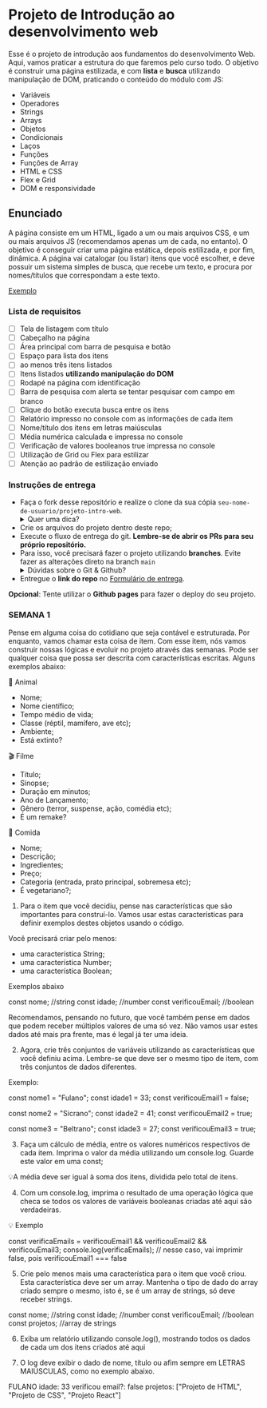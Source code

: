# Projeto de Introdução ao desenvolvimento web

Esse é o projeto de introdução aos fundamentos do desenvolvimento Web. Aqui, vamos praticar a estrutura do que faremos pelo curso todo. O objetivo é construir uma página estilizada, e com **lista** e **busca** utilizando manipulação de DOM, praticando o conteúdo do módulo com JS:

- Variáveis
- Operadores
- Strings
- Arrays
- Objetos
- Condicionais
- Laços
- Funções
- Funções de Array
- HTML e CSS
- Flex e Grid
- DOM e responsividade

## Enunciado

A página consiste em um HTML, ligado a um ou mais arquivos CSS, e um ou mais arquivos JS (recomendamos apenas um de cada, no entanto). O objetivo é conseguir criar uma página estática, depois estilizada, e por fim, dinâmica. A página vai catalogar (ou listar) itens que você escolher, e deve possuir um sistema simples de busca, que recebe um texto, e procura por nomes/títulos que correspondam a este texto.

[Exemplo](https://user-images.githubusercontent.com/11279432/180304632-97d6705d-100c-4272-8255-8aae19813700.mov)

### Lista de requisitos

- [ ] Tela de listagem com título
- [ ] Cabeçalho na página
- [ ] Área principal com barra de pesquisa e botão
- [ ] Espaço para lista dos itens
- [ ] ao menos três itens listados
- [ ] Itens listados **utilizando manipulação do DOM**
- [ ] Rodapé na página com identificação
- [ ] Barra de pesquisa com alerta se tentar pesquisar com campo em branco
- [ ] Clique do botão executa busca entre os itens
- [ ] Relatório impresso no console com as informações de cada item
- [ ] Nome/título dos itens em letras maiúsculas
- [ ] Média numérica calculada e impressa no console
- [ ] Verificação de valores booleanos true impressa no console
- [ ] Utilização de Grid ou Flex para estilizar
- [ ] Atenção ao padrão de estilização enviado

### Instruções de entrega

- Faça o fork desse repositório e realize o clone da sua cópia `seu-nome-de-usuario/projeto-intro-web`.
   <details>
   <summary>Quer uma dica?</summary>
   <img src="https://firebasestorage.googleapis.com/v0/b/assets-conteudo.appspot.com/o/gerais%2Ffork.png?alt=media&token=7030e997-246a-41fe-a75f-2a2ced61e54d" alt="Como adicionar o projeto no repositório"/>
   </details>
- Crie os arquivos do projeto dentro deste repo;
- Execute o fluxo de entrega do git. **Lembre-se de abrir os PRs para seu próprio repositório.**
- Para isso, você precisará fazer o projeto utilizando **branches**. Evite fazer as alterações direto na branch `main`
    <details>
       <summary>Dúvidas sobre o Git & Github?</summary>
       <p>Adiciomos um vídeo explicando o <strong>processo de entrega</strong> [do fork ao pull request] no Material Assincrono da Aula de <a href="https://estudante.labenu.com.br/conteudos/tecnico/mod1/Git%20e%20Github">Git e Github</a>. Esse vídeo também exemplifica situações que podem acontecer durante o fluxo de utilização do Git.</p>
    </details>
- Entregue o **link do repo** no [Formulário de entrega](https://forms.gle/Q1mXTJFxwVUgUnrZA).

**Opcional**: Tente utilizar o **Github pages** para fazer o deploy do seu projeto.

### SEMANA 1

Pense em alguma coisa do cotidiano que seja contável e estruturada. Por enquanto, vamos chamar esta coisa de item. Com esse item, nós vamos construir nossas lógicas e evoluir no projeto através das semanas. Pode ser qualquer coisa que possa ser descrita com características escritas. Alguns exemplos abaixo:

🐳 Animal

- Nome;
- Nome científico;
- Tempo médio de vida;
- Classe (réptil, mamífero, ave etc);
- Ambiente;
- Está extinto?

🎬 Filme

- Título;
- Sinopse;
- Duração em minutos;
- Ano de Lançamento;
- Gênero (terror, suspense, ação, comédia etc);
- É um remake?

🍕 Comida

- Nome;
- Descrição;
- Ingredientes;
- Preço;
- Categoria (entrada, prato principal, sobremesa etc);
- É vegetariano?;

1. Para o item que você decidiu, pense nas características que são importantes para construí-lo. Vamos usar estas características para definir exemplos destes objetos usando o código.

Você precisará criar pelo menos:

- uma característica String;
- uma característica Number;
- uma característica Boolean;

Exemplos abaixo

const nome; //string
const idade; //number
const verificouEmail; //boolean

Recomendamos, pensando no futuro, que você também pense em dados que podem receber múltiplos valores de uma só vez. Não vamos usar estes dados até mais pra frente, mas é legal já ter uma ideia.

2. Agora, crie três conjuntos de variáveis utilizando as características que você definiu acima. Lembre-se que deve ser o mesmo tipo de item, com três conjuntos de dados diferentes.

Exemplo:

const nome1 = "Fulano";
const idade1 = 33;
const verificouEmail1 = false;

const nome2 = "Sicrano";
const idade2 = 41;
const verificouEmail2 = true;

const nome3 = "Beltrano";
const idade3 = 27;
const verificouEmail3 = true;

3. Faça um cálculo de média, entre os valores numéricos respectivos de cada item. Imprima o valor da média utilizando um console.log. Guarde este valor em uma const;

💡A média deve ser igual à soma dos itens, dividida pelo total de itens.

4. Com um console.log, imprima o resultado de uma operação lógica que checa se todos os valores de variáveis booleanas criadas até aqui são verdadeiras.

💡 Exemplo

const verificaEmails = verificouEmail1 && verificouEmail2 && verificouEmail3;
console.log(verificaEmails);
// nesse caso, vai imprimir false, pois verificouEmail1 === false

5. Crie pelo menos mais uma característica para o item que você criou. Esta característica deve ser um array. Mantenha o tipo de dado do array criado sempre o mesmo, isto é, se é um array de strings, só deve receber strings.

const nome; //string
const idade; //number
const verificouEmail; //boolean
const projetos; //array de strings

6. Exiba um relatório utilizando console.log(), mostrando todos os dados de cada um dos itens criados até aqui

1. O log deve exibir o dado de nome, título ou afim sempre em LETRAS MAIÚSCULAS, como no exemplo abaixo.

FULANO
idade: 33
verificou email?: false
projetos: ["Projeto de HTML", "Projeto de CSS", "Projeto React"]
